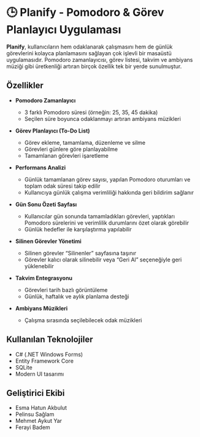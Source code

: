 # 🕒 Planify - Pomodoro & Görev Planlayıcı Uygulaması

**Planify**, kullanıcıların hem odaklanarak çalışmasını hem de günlük görevlerini kolayca planlamasını sağlayan çok işlevli bir masaüstü uygulamasıdır. Pomodoro zamanlayıcısı, görev listesi, takvim ve ambiyans müziği gibi üretkenliği artıran birçok özellik tek bir yerde sunulmuştur.



## Özellikler

- **Pomodoro Zamanlayıcı**
  - 3 farklı Pomodoro süresi (örneğin: 25, 35, 45 dakika)
  - Seçilen süre boyunca odaklanmayı artıran ambiyans müzikleri

- **Görev Planlayıcı (To-Do List)**
  - Görev ekleme, tamamlama, düzenleme ve silme
  - Görevleri günlere göre planlayabilme
  - Tamamlanan görevleri işaretleme
 
- **Performans Analizi**
  - Günlük tamamlanan görev sayısı, yapılan Pomodoro oturumları ve toplam odak süresi takip edilir
  - Kullanıcıya günlük çalışma verimliliği hakkında geri bildirim sağlanır
 
- **Gün Sonu Özeti Sayfası**
  - Kullanıcılar gün sonunda tamamladıkları görevleri, yaptıkları Pomodoro sürelerini ve verimlilik durumlarını özet olarak görebilir
  - Günlük hedefler ile karşılaştırma yapılabilir

- **Silinen Görevler Yönetimi**
  - Silinen görevler “Silinenler” sayfasına taşınır
  - Görevler kalıcı olarak silinebilir veya “Geri Al” seçeneğiyle geri yüklenebilir

- **Takvim Entegrasyonu**
  - Görevleri tarih bazlı görüntüleme
  - Günlük, haftalık ve aylık planlama desteği

- **Ambiyans Müzikleri**
  - Çalışma sırasında seçilebilecek odak müzikleri

## Kullanılan Teknolojiler

- C# (.NET Windows Forms)
- Entity Framework Core
- SQLite
- Modern UI tasarımı

## Geliştirici Ekibi
- Esma Hatun Akbulut
- Pelinsu Sağlam
- Mehmet Aykut Yar
- Ferayi Badem
